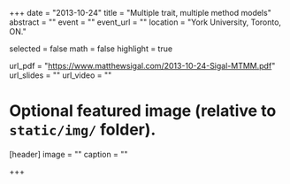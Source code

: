 +++
date = "2013-10-24"
title = "Multiple trait, multiple method models"
abstract = ""
event = ""
event_url = ""
location = "York University, Toronto, ON."

selected = false
math = false
highlight = true

url_pdf = "https://www.matthewsigal.com/2013-10-24-Sigal-MTMM.pdf"
url_slides = ""
url_video = ""

# Optional featured image (relative to `static/img/` folder).
[header]
image = ""
caption = ""

+++
